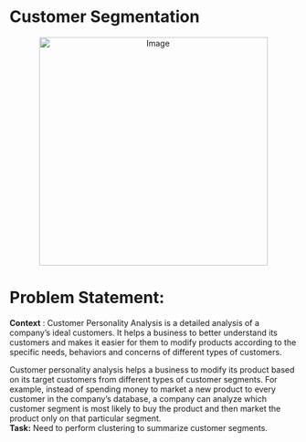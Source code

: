 # Customer Segmentation  
<div style="text-align: center;">
  <img src="https://github.com/user-attachments/assets/95cbc19d-40bf-43ae-beab-5f5adca5d862" alt="Image" style="width: 400px; height: auto;">
</div>


# Problem Statement:
 **Context** :
    Customer Personality Analysis is a detailed analysis of a company’s ideal customers. It helps a business to better understand its customers and makes it easier for them to modify products according to the specific needs, behaviors and concerns of different types of customers.

   Customer personality analysis helps a business to modify its product based on its target customers from different types of customer segments. For example, instead of spending money to market a new product to every customer in the company’s database, a company can analyze which customer segment is most likely to buy the product and then market the product only on that particular segment.
<br>
**Task:** Need to perform clustering to summarize customer segments.
